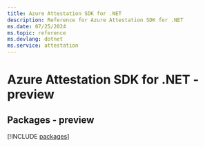 ```yaml
---
title: Azure Attestation SDK for .NET
description: Reference for Azure Attestation SDK for .NET
ms.date: 07/25/2024
ms.topic: reference
ms.devlang: dotnet
ms.service: attestation
---
```

# Azure Attestation SDK for .NET - preview
## Packages - preview
[!INCLUDE [packages](attestation-index.md)]